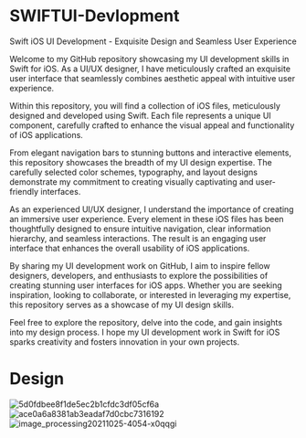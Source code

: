 # SWIFTUI-Devlopment
Swift iOS UI Development - Exquisite Design and Seamless User Experience

Welcome to my GitHub repository showcasing my UI development skills in Swift for iOS. As a UI/UX designer, I have meticulously crafted an exquisite user interface that seamlessly combines aesthetic appeal with intuitive user experience.

Within this repository, you will find a collection of iOS files, meticulously designed and developed using Swift. Each file represents a unique UI component, carefully crafted to enhance the visual appeal and functionality of iOS applications.

From elegant navigation bars to stunning buttons and interactive elements, this repository showcases the breadth of my UI design expertise. The carefully selected color schemes, typography, and layout designs demonstrate my commitment to creating visually captivating and user-friendly interfaces.

As an experienced UI/UX designer, I understand the importance of creating an immersive user experience. Every element in these iOS files has been thoughtfully designed to ensure intuitive navigation, clear information hierarchy, and seamless interactions. The result is an engaging user interface that enhances the overall usability of iOS applications.

By sharing my UI development work on GitHub, I aim to inspire fellow designers, developers, and enthusiasts to explore the possibilities of creating stunning user interfaces for iOS apps. Whether you are seeking inspiration, looking to collaborate, or interested in leveraging my expertise, this repository serves as a showcase of my UI design skills.

Feel free to explore the repository, delve into the code, and gain insights into my design process. I hope my UI development work in Swift for iOS sparks creativity and fosters innovation in your own projects.

# Design 
![5d0fdbee8f1de5ec2b1cfdc3df05cf6a](https://github.com/simplyuix/SWIFTUI-Devlopment/assets/103434988/6b76ee5a-6ee4-487b-8bbe-39cd8d7ee5d3)
![ace0a6a8381ab3eadaf7d0cbc7316192](https://github.com/simplyuix/SWIFTUI-Devlopment/assets/103434988/7babf7e3-f23b-4424-bd9a-4465ec488ee7)
![image_processing20211025-4054-x0qqgi](https://github.com/simplyuix/SWIFTUI-Devlopment/assets/103434988/b3cb33f0-cef5-4b67-a882-66c23324486b)
